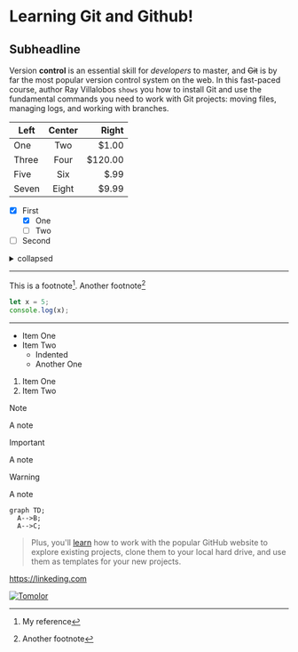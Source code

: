 Learning Git and Github!
===========

Subheadline
-----------

Version **control** is an essential skill for *developers* to master, and ~~Git~~ is by far the most popular version control system on the web. In this fast-paced course, author Ray Villalobos `shows` you how to install Git and use the fundamental commands you need to work with Git projects: moving files, managing logs, and working with branches.

| Left  | Center | Right   |
| ----- | :----: | ------: |
| One   | Two    | $1.00   |
| Three | Four   | $120.00 |
| Five  | Six    | $.99    |
| Seven | Eight  | $9.99   |

- [X] First
  - [X] One
  - [ ] Two
- [ ] Second

<details>
<summary>collapsed</summary>

# Header ♥️

This is the copy for the collapsed text.
</details>

***

This is a footnote[^1]. Another footnote[^2]
[^1]: My reference
[^2]: Another footnote


```js
let x = 5;
console.log(x);
```

***

- Item One
- Item Two
  - Indented
  - Another One

1. Item One
1. Item Two



> [!NOTE]
> A note

> [!IMPORTANT]
> A note

> [!WARNING]
> A note

```mermaid
graph TD;
  A-->B;
  A-->C;
```



> Plus, you'll [learn](https://linkedin.com) how to work with the popular GitHub website to explore existing projects, clone them to your local hard drive, and use them as templates for your new projects.

https://linkeding.com

[![Tomolor](https://pixelprowess.com/i/stargazers/tomolor.png)](https://raybo.org)
